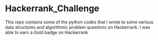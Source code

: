 # Hackerrank_Challenge

This repo contains some of the python codes that I wrote to solve various data structures and algorithmic problem questions on Hackerrank. I was able to earn a Gold badge on Hackerrank
